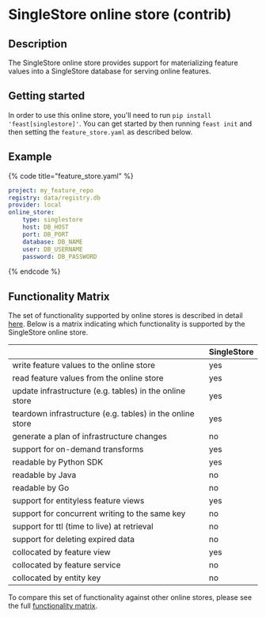 # SingleStore online store (contrib)

## Description

The SingleStore online store provides support for materializing feature values into a SingleStore database for serving online features.

## Getting started
In order to use this online store, you'll need to run `pip install 'feast[singlestore]'`. You can get started by then running `feast init` and then setting the `feature_store.yaml` as described below.

## Example

{% code title="feature_store.yaml" %}
```yaml
project: my_feature_repo
registry: data/registry.db
provider: local
online_store:
    type: singlestore
    host: DB_HOST
    port: DB_PORT
    database: DB_NAME
    user: DB_USERNAME
    password: DB_PASSWORD
```
{% endcode %}

## Functionality Matrix

The set of functionality supported by online stores is described in detail [here](overview.md#functionality).
Below is a matrix indicating which functionality is supported by the SingleStore online store.

|                                                           | SingleStore  |
| :-------------------------------------------------------- | :----------- |
| write feature values to the online store                  | yes          |
| read feature values from the online store                 | yes          |
| update infrastructure (e.g. tables) in the online store   | yes          |
| teardown infrastructure (e.g. tables) in the online store | yes          |
| generate a plan of infrastructure changes                 | no           |
| support for on-demand transforms                          | yes          |
| readable by Python SDK                                    | yes          |
| readable by Java                                          | no           |
| readable by Go                                            | no           |
| support for entityless feature views                      | yes          |
| support for concurrent writing to the same key            | no           |
| support for ttl (time to live) at retrieval               | no           |
| support for deleting expired data                         | no           |
| collocated by feature view                                | yes          |
| collocated by feature service                             | no           |
| collocated by entity key                                  | no           |

To compare this set of functionality against other online stores, please see the full [functionality matrix](overview.md#functionality-matrix).
